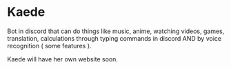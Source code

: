 # Kaede
Bot in discord that can do things like music, anime, watching videos, games, translation, calculations through typing commands in discord AND by voice recognition ( some features ).

Kaede will have her own website soon.

